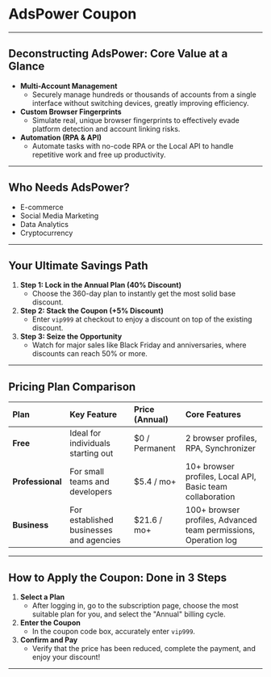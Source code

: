 # AdsPower Coupon

---

## Deconstructing AdsPower: Core Value at a Glance

-   **Multi-Account Management**
    -   Securely manage hundreds or thousands of accounts from a single interface without switching devices, greatly improving efficiency.
-   **Custom Browser Fingerprints**
    -   Simulate real, unique browser fingerprints to effectively evade platform detection and account linking risks.
-   **Automation (RPA & API)**
    -   Automate tasks with no-code RPA or the Local API to handle repetitive work and free up productivity.

---

## Who Needs AdsPower?

-   E-commerce
-   Social Media Marketing
-   Data Analytics
-   Cryptocurrency

---

## Your Ultimate Savings Path

1.  **Step 1: Lock in the Annual Plan (40% Discount)**
    -   Choose the 360-day plan to instantly get the most solid base discount.
2.  **Step 2: Stack the Coupon (+5% Discount)**
    -   Enter `vip999` at checkout to enjoy a discount on top of the existing discount.
3.  **Step 3: Seize the Opportunity**
    -   Watch for major sales like Black Friday and anniversaries, where discounts can reach 50% or more.

---

## Pricing Plan Comparison

| Plan          | Key Feature                          | Price (Annual)   | Core Features                                          |
| :------------ | :----------------------------------- | :--------------- | :----------------------------------------------------- |
| **Free** | Ideal for individuals starting out   | $0 / Permanent   | 2 browser profiles, RPA, Synchronizer                  |
| **Professional**| For small teams and developers       | $5.4 / mo+       | 10+ browser profiles, Local API, Basic team collaboration |
| **Business** | For established businesses and agencies | $21.6 / mo+      | 100+ browser profiles, Advanced team permissions, Operation log |

---

## How to Apply the Coupon: Done in 3 Steps

1.  **Select a Plan**
    -   After logging in, go to the subscription page, choose the most suitable plan for you, and select the "Annual" billing cycle.
2.  **Enter the Coupon**
    -   In the coupon code box, accurately enter `vip999`.
3.  **Confirm and Pay**
    -   Verify that the price has been reduced, complete the payment, and enjoy your discount!

---
